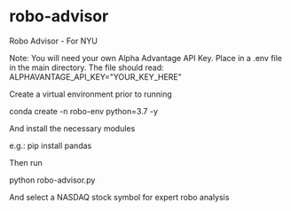 # robo-advisor
Robo Advisor - For NYU

Note: You will need your own Alpha Advantage API Key. Place in a .env file in the main directory. The file should read:
ALPHAVANTAGE_API_KEY="YOUR_KEY_HERE"



Create a virtual environment prior to running

conda create -n robo-env python=3.7 -y

And install the necessary modules

e.g.:    pip install pandas


Then run

python robo-advisor.py

And select a NASDAQ stock symbol for expert robo analysis
